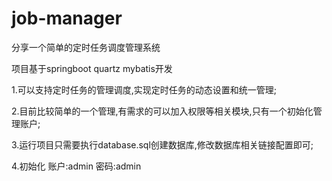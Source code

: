 # job-manager
分享一个简单的定时任务调度管理系统

项目基于springboot quartz mybatis开发

1.可以支持定时任务的管理调度,实现定时任务的动态设置和统一管理;

2.目前比较简单的一个管理,有需求的可以加入权限等相关模块,只有一个初始化管理账户;

3.运行项目只需要执行database.sql创建数据库,修改数据库相关链接配置即可;

4.初始化   账户:admin 密码:admin
